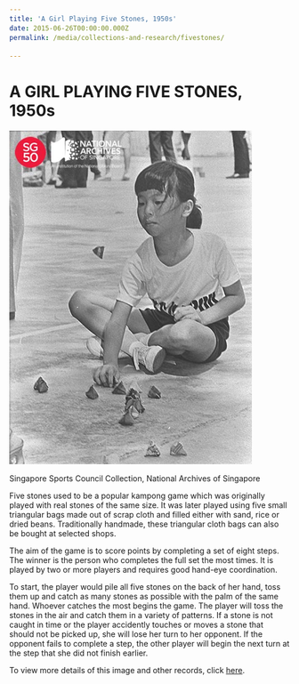 ```yaml
---
title: 'A Girl Playing Five Stones, 1950s'
date: 2015-06-26T00:00:00.000Z
permalink: /media/collections-and-research/fivestones/

---
```



<iframe id="pxcelframe" src="//t.sharethis.com/a/t_.htm?ver=0.345.16985&amp;cid=c010#rnd=1577953657660&amp;cid=c010&amp;dmn=www.nas.gov.sg&amp;tt=t.dhj&amp;dhjLcy=65&amp;lbl=pxcel&amp;flbl=pxcel&amp;ll=d&amp;ver=0.345.16985&amp;ell=d&amp;cck=__stid&amp;pn=%2Fblogs%2Farchivistpick%2Ffive-stones%2F&amp;qs=na&amp;rdn=www.nas.gov.sg&amp;rpn=%2Fblogs%2Farchivistpick%2F2015%2F06%2F&amp;rqs=na&amp;cc=SG&amp;cont=AS&amp;ipaddr=" style="display: none;"></iframe>

# A GIRL PLAYING FIVE STONES, 1950s

![Singapore Sports Council Collection, National Archives of Singapore](../../../images/blogs/2015-06-26-L.jpg)

Singapore Sports Council Collection, National Archives of Singapore

Five stones used to be a popular kampong game which was originally played with real stones of the same size.  It was later played using five small triangular bags made out of scrap cloth and filled either with sand, rice or dried beans. Traditionally handmade, these triangular cloth bags can also be bought at selected shops.

The aim of the game is to score points by completing a set of eight steps. The winner is the person who completes the full set the most times. It is played by two or more players and requires good hand-eye coordination.

To start, the player would pile all five stones on the back of her hand, toss them up and catch as many stones as possible with the palm of the same hand. Whoever catches the most begins the game. The player will toss the stones in the air and catch them in a variety of patterns. If a stone is not caught in time or the player accidently touches or moves a stone that should not be picked up, she will lose her turn to her opponent. If the opponent fails to complete a step, the other player will begin the next turn at the step that she did not finish earlier.

To view more details of this image and other records, click [here](http://www.nas.gov.sg/archivesonline/photographs/record-details/5f3d6f0b-1162-11e3-83d5-0050568939ad).